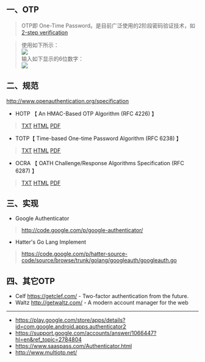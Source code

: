 ## 一、OTP ##
> OTP即 One-Time Password。是目前广泛使用的2阶段密码验证技术，如 [2-step verification](http://support.google.com/accounts/bin/topic.py?hl=en&topic=28786&parent=2373945&ctx=topic) <br>
</li></ul><blockquote>使用如下所示：<br>
<img src='http://hatter-source-code.googlecode.com/svn/trunk/attachments/wiki/otp/2-step-with-red-box.png' /> <br>
输入如下显示的6位数字： <br>
<img src='http://hatter-source-code.googlecode.com/svn/trunk/attachments/wiki/otp/google_2step_iphone.png' /></blockquote>


<h2>二、规范</h2>
<a href='http://www.openauthentication.org/specification'>http://www.openauthentication.org/specification</a>

<ul><li>HOTP 【 An HMAC-Based OTP Algorithm (RFC 4226) 】<br>
</li></ul><blockquote><a href='http://www.ietf.org/rfc/rfc4226.txt'>TXT</a> <a href='http://tools.ietf.org/html/rfc4226'>HTML</a> <a href='http://tools.ietf.org/pdf/rfc4226.pdf'>PDF</a>
</blockquote><ul><li>TOTP【 Time-based One-time Password Algorithm (RFC 6238) 】<br>
</li></ul><blockquote><a href='http://www.ietf.org/rfc/rfc6238.txt'>TXT</a> <a href='http://tools.ietf.org/html/rfc6238'>HTML</a> <a href='http://tools.ietf.org/pdf/rfc6238.pdf'>PDF</a>
</blockquote><ul><li>OCRA 【 OATH Challenge/Response Algorithms Specification (RFC 6287) 】<br>
</li></ul><blockquote><a href='http://www.ietf.org/rfc/rfc6287.txt'>TXT</a> <a href='http://tools.ietf.org/html/rfc6287'>HTML</a> <a href='http://tools.ietf.org/pdf/rfc6287.pdf'>PDF</a></blockquote>

<h2>三、实现</h2>
<ul><li>Google Authenticator<br>
</li></ul><blockquote><a href='http://code.google.com/p/google-authenticator/'>http://code.google.com/p/google-authenticator/</a>
</blockquote><ul><li>Hatter's Go Lang Implement<br>
</li></ul><blockquote><a href='https://code.google.com/p/hatter-source-code/source/browse/trunk/golang/googleauth/googleauth.go'>https://code.google.com/p/hatter-source-code/source/browse/trunk/golang/googleauth/googleauth.go</a></blockquote>

<h2>四、其它OTP</h2>
<ul><li>Celf <a href='https://getclef.com/'>https://getclef.com/</a> -  Two-factor authentication from the future.<br>
</li><li>Waltz <a href='http://getwaltz.com/'>http://getwaltz.com/</a> - A modern account manager for the web</li></ul>


<hr />

<ul><li><a href='https://play.google.com/store/apps/details?id=com.google.android.apps.authenticator2'>https://play.google.com/store/apps/details?id=com.google.android.apps.authenticator2</a>
</li><li><a href='https://support.google.com/accounts/answer/1066447?hl=en&ref_topic=2784804'>https://support.google.com/accounts/answer/1066447?hl=en&amp;ref_topic=2784804</a>
</li><li><a href='https://www.saaspass.com/Authenticator.html'>https://www.saaspass.com/Authenticator.html</a>
</li><li><a href='http://www.multiotp.net/'>http://www.multiotp.net/</a>